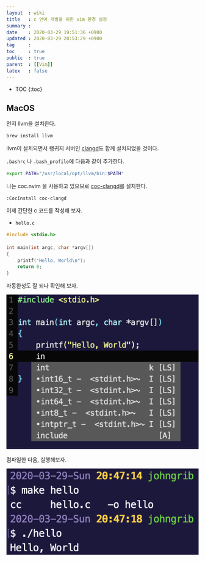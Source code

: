 ```yaml
---
layout  : wiki
title   : c 언어 개발을 위한 vim 환경 설정
summary : 
date    : 2020-03-29 19:51:36 +0900
updated : 2020-03-29 20:53:29 +0900
tag     : 
toc     : true
public  : true
parent  : [[Vim]]
latex   : false
---
```

* TOC
{:toc}

## MacOS

먼저 llvm을 설치한다.

```sh
brew install llvm
```

llvm이 설치되면서 랭귀지 서버인 [clangd]( https://clangd.llvm.org/installation.html )도 함께 설치되었을 것이다.

`.bashrc` 나 `.bash_profile`에 다음과 같이 추가한다.

```sh
export PATH="/usr/local/opt/llvm/bin:$PATH"
```

나는 coc.nvim 을 사용하고 있으므로 [coc-clangd]( https://github.com/clangd/coc-clangd )를 설치한다.

```viml
:CocInstall coc-clangd
```

이제 간단한 c 코드를 작성해 보자.

- `hello.c`

```c
#include <stdio.h>

int main(int argc, char *argv[])
{
    printf("Hello, World\n");
    return 0;
}
```

자동완성도 잘 되나 확인해 보자.

![]( /post-img/vim-clang/completion.png )


컴파일한 다음, 실행해보자.

![]( /post-img/vim-clang/hello.png )

